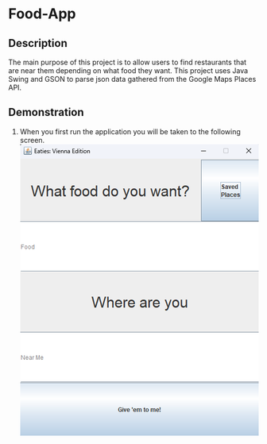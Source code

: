 # Food-App
## Description 
The main purpose of this project is to allow users to find restaurants that are near them depending on what food they want. This project uses Java Swing and GSON to parse json data gathered from the Google Maps Places API.

## Demonstration
1. When you first run the application you will be taken to the following screen.
![This is the initial screen](InitialScreen.png)
